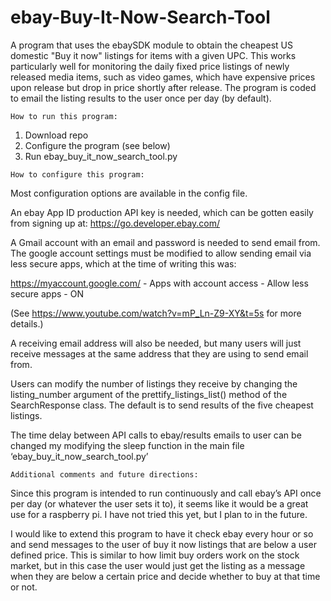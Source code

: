 # ebay-Buy-It-Now-Search-Tool
A program that uses the ebaySDK module to obtain the cheapest US domestic "Buy it now" listings for items with a given UPC. This works particularly well for monitoring the daily fixed price listings of newly released media items, such as video games, which have expensive prices upon release but drop in price shortly after release. The program is coded to email the listing results to the user once per day (by default).

~~~~~~~~~~~~~~~~~~~~~~~~
How to run this program:
~~~~~~~~~~~~~~~~~~~~~~~~

1.	Download repo
2.	Configure the program (see below)
3.	Run ebay_buy_it_now_search_tool.py

~~~~~~~~~~~~~~~~~~~~~~~~~~~~~~
How to configure this program:
~~~~~~~~~~~~~~~~~~~~~~~~~~~~~~

Most configuration options are available in the config file.

An ebay App ID production API key is needed, which can be gotten easily from signing up at: https://go.developer.ebay.com/

A Gmail account with an email and password is needed to send email from. The google account settings must be modified to allow sending email via less secure apps, which at the time of writing this was:

https://myaccount.google.com/  - Apps with account access  - Allow less secure apps  - ON

(See https://www.youtube.com/watch?v=mP_Ln-Z9-XY&t=5s for more details.)

A receiving email address will also be needed, but many users will just receive messages at the same address that they are using to send email from.

Users can modify the number of listings they receive by changing the listing_number argument of the prettify_listings_list() method of the SearchResponse class. The default is to send results of the five cheapest listings.

The time delay between API calls to ebay/results emails to user can be changed my modifying the sleep function in the main file ‘ebay_buy_it_now_search_tool.py’

~~~~~~~~~~~~~~~~~~~~~~~~~~~~~~~~~~~~~~~~~~
Additional comments and future directions:
~~~~~~~~~~~~~~~~~~~~~~~~~~~~~~~~~~~~~~~~~~

Since this program is intended to run continuously and call ebay’s API once per day (or whatever the user sets it to), it seems like it would be a great use for a raspberry pi. I have not tried this yet, but I plan to in the future.

I would like to extend this program to have it check ebay every hour or so and send messages to the user of buy it now listings that are below a user defined price. This is similar to how limit buy orders work on the stock market, but in this case the user would just get the listing as a message when they are below a certain price and decide whether to buy at that time or not.  





